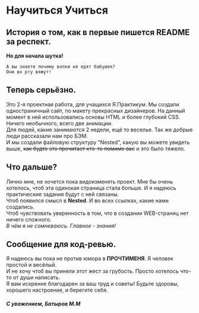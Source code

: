 Научиться Учиться  
===  
История о том, как в первые пишется README за респект. 
--- 
 **Но для начала шутка!** 
 
``` 
А вы знаете почему волки не едят бабушек?   
Они во рту вяжут! 
``` 
 
## Теперь серьёзно. 
 
Это 2-я проектная работа, для учащихся Я.Практикум. Мы создали одностраничный сайт, по макету прекрасных дизайнеров. На данный момент в ней использовались основы HTML и более глубокий CSS. Ничего необычного, всего две анимации.   
Для людей, какие занимаются 2 недели, ещё то веселье. Так же добрые люди рассказали нам про БЭМ.  
И мы создали файловую структуру "Nested", какую вы можете увидеть выше, ~~как будто это прочитает кто-то помимо вас~~ и это было тяжело. 
 
## Что дальше? 
 
Лично мне, не хочется пока видоизменять проект. Мне бы очень хотелось, чтоб эта одинокая страница стала больше. И я надеюсь практические задания будут с ней связаны.   
Чтоб появился смысл в **Nested**. И во всех ссылках, какие нами создались.   
Чтоб чувствовать уверенность в том, что в создании WEB-страниц нет ничего сложного.   
*В чём я не сомневаюсь. Главное - знания!*   
 
## Сообщение для код-ревью. 
 
Я надеюсь вы пока не против юмора в **ПРОЧТИМЕНЯ**. Я человек простой и весёлый.   
И не хочу чтоб вы приняли этот жест за грубость.  Просто хотелось что-то от души написать.   
Я вам искренне благодарен за ваш труд и советы! Будьте здоровы, хорошего настроения, и берегите себя. 
 
 
##### С уважением, Батыров М.М 